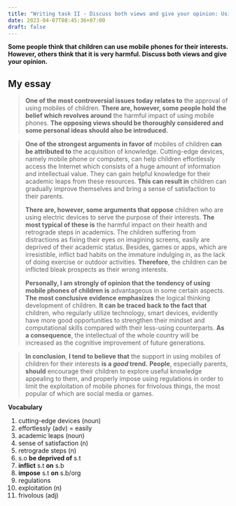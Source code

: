 ```yaml
---
title: "Writing task II - Discuss both views and give your opinion: Using mobile phones in children"
date: 2023-04-07T08:45:36+07:00
draft: false
---
```


**Some people think that children can use mobile phones for their interests. However, others think that it is very harmful. Discuss both views and give your opinion.**

## My essay

> **One of the most controversial issues today relates to** the approval of using mobiles of children. **There are, however, some people hold the belief which revolves around** the harmful impact of using mobile phones. **The opposing views should be thoroughly considered and some personal ideas should also be introduced.**

> **One of the strongest arguments in favor of** mobiles of children **can be attributed to** the acquisition of knowledge. Cutting-edge devices, namely mobile phone or computers, can help children effortlessly access the Internet which consists of a huge amount of information and intellectual value. They can gain helpful knowledge for their academic leaps from these resources. **This can result in** children can gradually improve themselves and bring a sense of satisfaction to their parents.
>
> **There are, however, some arguments that oppose** children who are using electric devices to serve the purpose of their interests. **The most typical of these is** the harmful impact on their health and retrograde steps in academics. The children suffering from distractions as fixing their eyes on imagining screens, easily are deprived of their academic status. Besides, games or apps, which are irresistible, inflict bad habits on the immature indulging in, as the lack of doing exercise or outdoor activities. **Therefore**, the children can be inflicted bleak prospects as their wrong interests.
>
> **Personally, I am strongly of opinion that the tendency of using mobile phones of children is** advantageous in some certain aspects. **The most conclusive evidence emphasizes** the logical thinking development of children. **It can be traced back to the fact that** children, who regularly utilize technology, smart devices, evidently have more good opportunities to strengthen their mindset and computational skills compared with their less-using counterparts. **As a consequence**, the intellectual of the whole country will be increased as the cognitive improvement of future generations.

> **In conclusion**, **I tend to believe that** the support in using mobiles of children for their interests **is a *good* trend.** **People**, especially parents, **should** encourage their children to explore useful knowledge appealing to them, and properly impose using regulations in order to limit the exploitation of mobile phones for frivolous things, the most popular of which are social media or games.  


**Vocabulary**
1. cutting-edge devices (noun)
2. effortlessly (adv) = easily
3. academic leaps (noun)
4. sense of satisfaction (n)
5. retrograde steps (n)
6. s.o **be deprived of** s.t
7. **inflict** s.t **on** s.b
8. **impose** s.t **on** s.b/org
9. regulations
10. exploitation (n)
11. frivolous (adj)